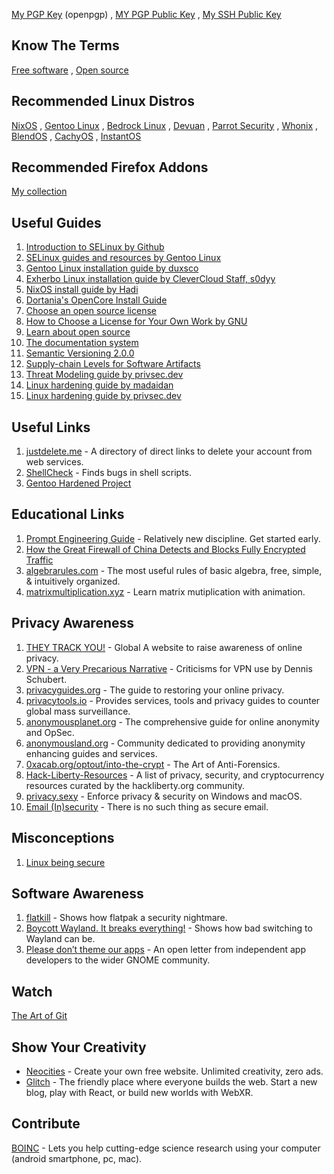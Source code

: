 [My PGP Key](https://keys.openpgp.org/search?q=tanvir.ahmed.tonoy%40skiff.com) (openpgp)
,
[MY PGP Public Key](https://raw.githubusercontent.com/TanvirOnGH/TanvirOnGH/showcase/PGP_PUBLIC_KEY.txt)
,
[My SSH Public Key](https://raw.githubusercontent.com/TanvirOnGH/TanvirOnGH/showcase/SSH_PUBLIC_KEY.txt)

## Know The Terms
[Free software](https://www.gnu.org/philosophy/free-sw.en.html)
,
[Open source](https://opensource.com/resources/what-open-source)

## Recommended Linux Distros
[NixOS](https://nixos.org)
,
[Gentoo Linux](https://www.gentoo.org)
,
[Bedrock Linux](https://bedrocklinux.org)
,
[Devuan](https://www.devuan.org)
,
[Parrot Security](https://www.parrotsec.org)
,
[Whonix](https://www.whonix.org)
,
[BlendOS](https://blendos.co)
,
[CachyOS](https://cachyos.org)
,
[InstantOS](https://instantos.io)

## Recommended Firefox Addons
[My collection](https://addons.mozilla.org/en-US/firefox/collections/17970682/TAT-Collection/)

## Useful Guides
1. [Introduction to SELinux by Github](https://github.blog/2023-07-05-introduction-to-selinux)
2. [SELinux guides and resources by Gentoo Linux](https://wiki.gentoo.org/wiki/SELinux)
3. [Gentoo Linux installation guide by duxsco](https://gentoo.duxsco.de)
4. [Exherbo Linux installation guide by CleverCloud Staff, s0dyy](https://gist.github.com/s0dyy/905be36b2c39fb8c14906e15c05c68a3)
5. [NixOS install guide by Hadi](https://gist.github.com/hadilq/a491ca53076f38201a8aa48a0c6afef5)
6. [Dortania's OpenCore Install Guide](https://dortania.github.io/OpenCore-Install-Guide/)
7. [Choose an open source license](https://choosealicense.com)
8. [How to Choose a License for Your Own Work by GNU](https://www.gnu.org/licenses/license-recommendations.html)
9. [Learn about open source](https://teachingopensource.org/Learning_Resources)
10. [The documentation system](https://documentation.divio.com)
11. [Semantic Versioning 2.0.0](https://semver.org)
12. [Supply-chain Levels for Software Artifacts](https://slsa.dev)
13. [Threat Modeling guide by privsec.dev](https://privsec.dev/posts/knowledge/threat-modeling/)
14. [Linux hardening guide by madaidan](https://madaidans-insecurities.github.io/guides/linux-hardening.html)
15. [Linux hardening guide by privsec.dev](https://privsec.dev/posts/linux/desktop-linux-hardening)

## Useful Links
1. [justdelete.me](https://justdelete.me) - A directory of direct links to delete your account from web services.
2. [ShellCheck](https://www.shellcheck.net) - Finds bugs in shell scripts.
3. [Gentoo Hardened Project](https://wiki.gentoo.org/wiki/Project:Hardened)

## Educational Links
1. [Prompt Engineering Guide](https://www.promptingguide.ai) - Relatively new discipline. Get started early.
2. [How the Great Firewall of China Detects and Blocks Fully Encrypted Traffic](https://gfw.report/publications/usenixsecurity23/en/)
3. [algebrarules.com](https://algebrarules.com) - The most useful rules of basic algebra, free, simple, & intuitively organized.
4. [matrixmultiplication.xyz](http://matrixmultiplication.xyz) - Learn matrix mutiplication with animation.

## Privacy Awareness
1. [THEY TRACK YOU!](https://theytrackyou.com) - Global A website to raise awareness of online privacy.
2. [VPN - a Very Precarious Narrative](https://overengineer.dev/blog/2019/04/08/very-precarious-narrative.html) - Criticisms for VPN use by Dennis Schubert.
3. [privacyguides.org](https://www.privacyguides.org) - The guide to restoring your online privacy.
4. [privacytools.io](https://www.privacytools.io) - Provides services, tools and privacy guides to counter global mass surveillance.
5. [anonymousplanet.org](https://anonymousplanet.org) - The comprehensive guide for online anonymity and OpSec.
6. [anonymousland.org](https://anonymousland.org) - Community dedicated to providing anonymity enhancing guides and services.
7. [0xacab.org/optout/into-the-crypt](https://0xacab.org/optout/into-the-crypt) - The Art of Anti-Forensics.
8. [Hack-Liberty-Resources](https://git.hackliberty.org/hackliberty.org/Hack-Liberty-Resources) - A list of privacy, security, and cryptocurrency resources curated by the hackliberty.org community.
9. [privacy.sexy](https://privacy.sexy) - Enforce privacy & security on Windows and macOS.
10. [Email (In)security](https://qua3k.github.io/security/email) - There is no such thing as secure email.

## Misconceptions
1. [Linux being secure](https://madaidans-insecurities.github.io/linux.html)

## Software Awareness
1. [flatkill](https://flatkill.org) - Shows how flatpak a security nightmare.
2. [Boycott Wayland. It breaks everything!](https://gist.github.com/probonopd/9feb7c20257af5dd915e3a9f2d1f2277) - Shows how bad switching to Wayland can be.
3. [Please don’t theme our apps](https://stopthemingmy.app) - An open letter from independent app developers to the wider GNOME community.

## Watch
[The Art of Git](https://youtu.be/x0PG3zt9DSY)

## Show Your Creativity
* [Neocities](https://neocities.org) - Create your own free website. Unlimited creativity, zero ads.
* [Glitch](https://glitch.com) - The friendly place where everyone builds the web. Start a new blog, play with React, or build new worlds with WebXR.

## Contribute
[BOINC](https://boinc.berkeley.edu) - Lets you help cutting-edge science research using your computer (android smartphone, pc, mac).
